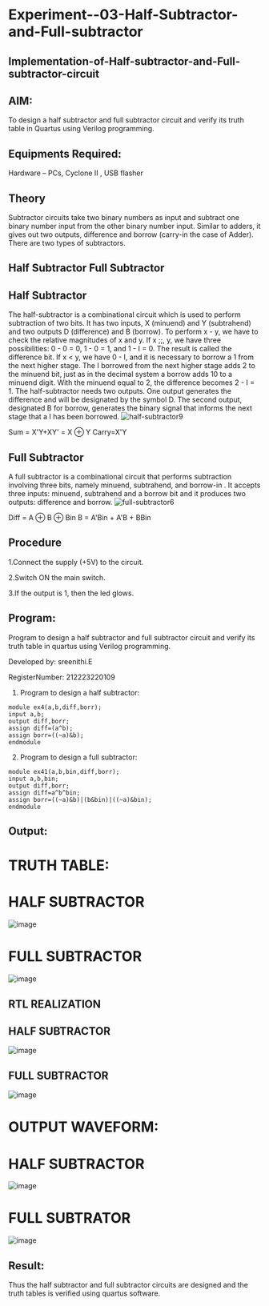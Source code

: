 # Experiment--03-Half-Subtractor-and-Full-subtractor
## Implementation-of-Half-subtractor-and-Full-subtractor-circuit
## AIM:
To design a half subtractor and full subtractor circuit and verify its truth table in Quartus using Verilog programming.

## Equipments Required:
 Hardware – PCs, Cyclone II , USB flasher
## Theory
Subtractor circuits take two binary numbers as input and subtract one binary number input from the other binary number input. Similar to adders, it gives out two outputs, difference and borrow (carry-in the case of Adder). There are two types of subtractors.

## Half Subtractor Full Subtractor
## Half Subtractor
The half-subtractor is a combinational circuit which is used to perform subtraction of two bits. It has two inputs, X (minuend) and Y (subtrahend) and two outputs D (difference) and B (borrow). To perform x - y, we have to check the relative magnitudes of x and y. If x ;;, y, we have three possibilities: 0 - 0 = 0, 1 - 0 = 1, and 1 - I = 0. The result is called the difference bit. If x < y, we have 0 - I, and it is necessary to borrow a 1 from the next higher stage. The I borrowed from the next higher stage adds 2 to the minuend bit, just as in the decimal system a borrow adds 10 to a minuend digit. With the minuend equal to 2, the difference becomes 2 - I = 1. The half-subtractor needs two outputs. One output generates the difference and will be designated by the symbol D. The second output, designated B for borrow, generates the binary signal that informs the next stage that a I has been borrowed.
![half-subtractor9](https://user-images.githubusercontent.com/36288975/166112538-58c3bc7c-ee5d-4e6a-ac8d-8e8328efe27a.png)


Sum = X'Y+XY' = X ⊕ Y
Carry=X'Y

## Full Subtractor
A full subtractor is a combinational circuit that performs subtraction involving three bits, namely minuend, subtrahend, and borrow-in . It accepts three inputs: minuend, subtrahend and a borrow bit and it produces two outputs: difference and borrow. 
![full-subtractor6](https://user-images.githubusercontent.com/36288975/166112541-24c68359-3de8-4674-ae22-8272ffc385ed.png)


Diff = A ⊕ B ⊕ Bin B = A'Bin + A'B + BBin

## Procedure

1.Connect the supply (+5V) to the circuit.

2.Switch ON the main switch.

3.If the output is 1, then the led glows.


## Program:
Program to design a half subtractor and full subtractor circuit and verify its truth table in quartus using Verilog programming.

Developed by: sreenithi.E

RegisterNumber: 212223220109 

1. Program to design a half subtractor:
```
module ex4(a,b,diff,borr);
input a,b;
output diff,borr;
assign diff=(a^b);
assign borr=((~a)&b);
endmodule 
```
2. Program to design a full subtractor:
```
module ex41(a,b,bin,diff,borr);
input a,b,bin;
output diff,borr;
assign diff=a^b^bin;
assign borr=((~a)&b)|(b&bin)|((~a)&bin);
endmodule
```

## Output:
# TRUTH TABLE:
# HALF SUBTRACTOR
![image](https://github.com/sreenithi123/Experiment--03-Half-Subtractor-and-Full-subtractor/assets/145743046/db4c3292-c19b-4b0f-a807-763074b46673)


# FULL SUBTRACTOR
![image](https://github.com/sreenithi123/Experiment--03-Half-Subtractor-and-Full-subtractor/assets/145743046/aadfd03a-a504-44cb-80fb-ca85fa5f6627)

## RTL REALIZATION
## HALF SUBTRACTOR
![image](https://github.com/sreenithi123/Experiment--03-Half-Subtractor-and-Full-subtractor/assets/145743046/91573040-036e-43e8-a883-b0e2c94e0ce3)

## FULL SUBTRACTOR
![image](https://github.com/sreenithi123/Experiment--03-Half-Subtractor-and-Full-subtractor/assets/145743046/ffbda0eb-d69c-4c8b-8a8a-e5983b86a4b1)

# OUTPUT WAVEFORM:
# HALF SUBTRACTOR
![image](https://github.com/sreenithi123/Experiment--03-Half-Subtractor-and-Full-subtractor/assets/145743046/16ec65cf-cc01-4563-9773-6a24204bae03)

# FULL SUBTRATOR
![image](https://github.com/sreenithi123/Experiment--03-Half-Subtractor-and-Full-subtractor/assets/145743046/575b4199-2fef-44ce-ae35-8dd7d1b8d4d5)



## Result:
Thus the half subtractor and full subtractor circuits are designed and the truth tables is verified using quartus software.
